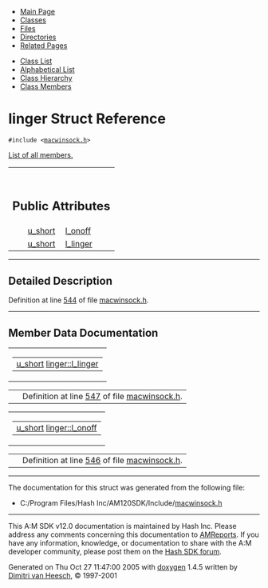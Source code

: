 <div class="tabs">

- [Main Page](index.md)
- <span id="current">[Classes](annotated.md)</span>
- [Files](files.md)
- [Directories](dirs.md)
- [Related Pages](pages.md)

</div>

<div class="tabs">

- [Class List](annotated.md)
- [Alphabetical List](classes.md)
- [Class Hierarchy](hierarchy.md)
- [Class Members](functions.md)

</div>

# linger Struct Reference

`#include <`<a href="macwinsock_8h-source.md" class="el"><code>macwinsock.h</code></a>`>`

[List of all members.](structlinger-members.md)

<table data-border="0" data-cellpadding="0" data-cellspacing="0">
<colgroup>
<col style="width: 50%" />
<col style="width: 50%" />
</colgroup>
<tbody>
<tr>
<td></td>
<td></td>
</tr>
<tr>
<td colspan="2"><br />
&#10;<h2 id="public-attributes">Public Attributes</h2></td>
</tr>
<tr>
<td class="memItemLeft" style="text-align: right;" data-nowrap="" data-valign="top"><a href="macwinsock_8h.md#90477a3b67a3f9da199a98c216b1a77c" class="el">u_short</a> </td>
<td class="memItemRight" data-valign="bottom"><a href="structlinger.md#40a71e47b0d99b119de0c65a0b48528e" class="el">l_onoff</a></td>
</tr>
<tr>
<td class="memItemLeft" style="text-align: right;" data-nowrap="" data-valign="top"><a href="macwinsock_8h.md#90477a3b67a3f9da199a98c216b1a77c" class="el">u_short</a> </td>
<td class="memItemRight" data-valign="bottom"><a href="structlinger.md#689f9f1c457a5cb3bae385b3499f4d5f" class="el">l_linger</a></td>
</tr>
</tbody>
</table>

------------------------------------------------------------------------

<span id="_details"></span>

## Detailed Description

Definition at line <a href="macwinsock_8h-source.md#l00544" class="el">544</a> of file <a href="macwinsock_8h-source.md" class="el">macwinsock.h</a>.

------------------------------------------------------------------------

## Member Data Documentation

<span id="689f9f1c457a5cb3bae385b3499f4d5f" class="anchor"></span>

<table class="mdTable" data-cellpadding="2" data-cellspacing="0">
<colgroup>
<col style="width: 100%" />
</colgroup>
<tbody>
<tr>
<td class="mdRow"><table data-cellpadding="0" data-cellspacing="0" data-border="0">
<tbody>
<tr>
<td class="md" data-nowrap="" data-valign="top"><a href="macwinsock_8h.md#90477a3b67a3f9da199a98c216b1a77c" class="el">u_short</a> <a href="structlinger.md#689f9f1c457a5cb3bae385b3499f4d5f" class="el">linger::l_linger</a></td>
</tr>
</tbody>
</table></td>
</tr>
</tbody>
</table>

|  |  |
|----|----|
|   | Definition at line <a href="macwinsock_8h-source.md#l00547" class="el">547</a> of file <a href="macwinsock_8h-source.md" class="el">macwinsock.h</a>. |

<span id="40a71e47b0d99b119de0c65a0b48528e" class="anchor"></span>

<table class="mdTable" data-cellpadding="2" data-cellspacing="0">
<colgroup>
<col style="width: 100%" />
</colgroup>
<tbody>
<tr>
<td class="mdRow"><table data-cellpadding="0" data-cellspacing="0" data-border="0">
<tbody>
<tr>
<td class="md" data-nowrap="" data-valign="top"><a href="macwinsock_8h.md#90477a3b67a3f9da199a98c216b1a77c" class="el">u_short</a> <a href="structlinger.md#40a71e47b0d99b119de0c65a0b48528e" class="el">linger::l_onoff</a></td>
</tr>
</tbody>
</table></td>
</tr>
</tbody>
</table>

|  |  |
|----|----|
|   | Definition at line <a href="macwinsock_8h-source.md#l00546" class="el">546</a> of file <a href="macwinsock_8h-source.md" class="el">macwinsock.h</a>. |

------------------------------------------------------------------------

The documentation for this struct was generated from the following file:

- C:/Program Files/Hash Inc/AM120SDK/Include/<a href="macwinsock_8h-source.md" class="el">macwinsock.h</a>

------------------------------------------------------------------------

<span class="small">This A:M SDK v12.0 documentation is maintained by Hash Inc. Please address any comments concerning this documentation to [AMReports](http://www.hash.com/reports). If you have any information, knowledge, or documentation to share with the A:M developer community, please post them on the [Hash SDK forum](http://www.hash.com/forums/index.php?showforum=11).</span>

Generated on Thu Oct 27 11:47:00 2005 with [<span class="image placeholder" original-image-src="doxygen.png" original-image-title="" height="45" width="100" align="middle" border="0">doxygen</span>](http://www.doxygen.org/index.html) 1.4.5 written by [Dimitri van Heesch](mailto:dimitri@stack.nl), © 1997-2001
